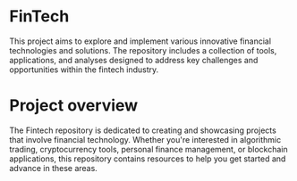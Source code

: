 # FinTech

This project aims to explore and implement various innovative financial technologies and solutions. 
The repository includes a collection of tools, applications, and analyses designed to address key challenges and opportunities within the fintech industry.

# Project overview

The Fintech repository is dedicated to creating and showcasing projects that involve financial technology. Whether you're interested in algorithmic trading, cryptocurrency tools, personal finance management, or blockchain applications, this repository contains resources to help you get started and advance in these areas.
